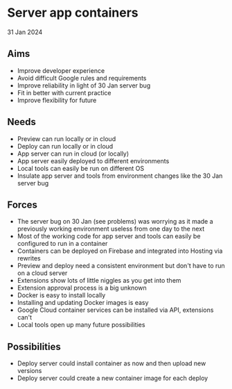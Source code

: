 Server app containers
=====================

31 Jan 2024

Aims
----

- Improve developer experience
- Avoid difficult Google rules and requirements
- Improve reliability in light of 30 Jan server bug
- Fit in better with current practice
- Improve flexibility for future

Needs
-----

- Preview can run locally or in cloud
- Deploy can run locally or in cloud
- App server can run in cloud (or locally)
- App server easily deployed to different environments
- Local tools can easily be run on different OS
- Insulate app server and tools from environment changes like the 30 Jan server bug

Forces
------

- The server bug on 30 Jan (see problems) was worrying as it made a previously working environment useless from one day to the next
- Most of the working code for app server and tools can easily be configured to run in a container
- Containers can be deployed on Firebase and integrated into Hosting via rewrites
- Preview and deploy need a consistent environment but don't have to run on a cloud server
- Extensions show lots of little niggles as you get into them
- Extension approval process is a big unknown
- Docker is easy to install locally
- Installing and updating Docker images is easy
- Google Cloud container services can be installed via API, extensions can't
- Local tools open up many future possibilities

Possibilities
-------------

- Deploy server could install container as now and then upload new versions
- Deploy server could create a new container image for each deploy
